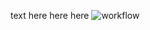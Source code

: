 text here
here here
![workflow](https://github.com/<UserName>/<RepositoryName>/actions/workflows/main.yml/badge.svg)
